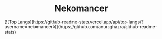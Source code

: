 <h1 class="title" align="center">Nekomancer</h1>
[![Top Langs](https://github-readme-stats.vercel.app/api/top-langs/?username=nekomancer0)](https://github.com/anuraghazra/github-readme-stats)
